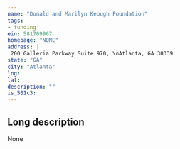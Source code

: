 ```yaml
---
name: "Donald and Marilyn Keough Foundation"
tags:
- funding
ein: 581709967
homepage: "NONE"
address: |
 200 Galleria Parkway Suite 970, \nAtlanta, GA 30339
state: "GA"
city: "Atlanta"
lng: 
lat: 
description: ""
is_501c3: 
---
```


## Long description

None
